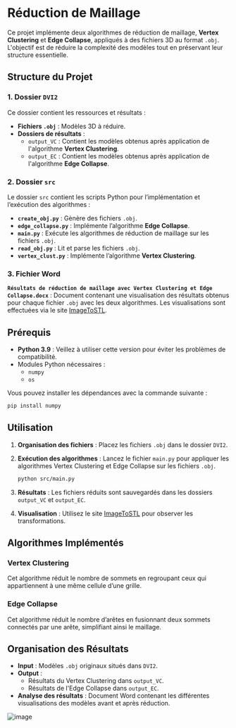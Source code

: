 # Réduction de Maillage

Ce projet implémente deux algorithmes de réduction de maillage, **Vertex Clustering** et **Edge Collapse**, appliqués à des fichiers 3D au format `.obj`. L'objectif est de réduire la complexité des modèles tout en préservant leur structure essentielle.

## Structure du Projet

### 1. Dossier `DVI2`
Ce dossier contient les ressources et résultats :
- **Fichiers `.obj`** : Modèles 3D à réduire.
- **Dossiers de résultats** :
  - `output_VC` : Contient les modèles obtenus après application de l'algorithme **Vertex Clustering**.
  - `output_EC` : Contient les modèles obtenus après application de l'algorithme **Edge Collapse**.

### 2. Dossier `src`
Le dossier `src` contient les scripts Python pour l’implémentation et l’exécution des algorithmes :

- **`create_obj.py`** : Gènère des fichiers `.obj`.
- **`edge_collapse.py`** : Implémente l’algorithme **Edge Collapse**.
- **`main.py`** : Exécute les algorithmes de réduction de maillage sur les fichiers `.obj`.
- **`read_obj.py`** : Lit et parse les fichiers `.obj`.
- **`vertex_clust.py`** : Implémente l’algorithme **Vertex Clustering**.

### 3. Fichier Word
**`Résultats de réduction de maillage avec Vertex Clustering et Edge Collapse.docx`** : Document contenant une visualisation des résultats obtenus pour chaque fichier `.obj` avec les deux algorithmes. Les visualisations sont effectuées via le site [ImageToSTL](https://imagetostl.com).

## Prérequis

- **Python 3.9** : Veillez à utiliser cette version pour éviter les problèmes de compatibilité.
- Modules Python nécessaires :
  - `numpy`
  - `os`

Vous pouvez installer les dépendances avec la commande suivante :
```bash
pip install numpy
```

## Utilisation

1. **Organisation des fichiers** :
   Placez les fichiers `.obj` dans le dossier `DVI2`.

2. **Exécution des algorithmes** :
   Lancez le fichier `main.py` pour appliquer les algorithmes Vertex Clustering et Edge Collapse sur les fichiers `.obj`.
   ```bash
   python src/main.py
   ```

3. **Résultats** :
   Les fichiers réduits sont sauvegardés dans les dossiers `output_VC` et `output_EC`.

4. **Visualisation** :
   Utilisez le site [ImageToSTL](https://imagetostl.com) pour observer les transformations.

## Algorithmes Implémentés

### Vertex Clustering
Cet algorithme réduit le nombre de sommets en regroupant ceux qui appartiennent à une même cellule d’une grille.

### Edge Collapse
Cet algorithme réduit le nombre d’arêtes en fusionnant deux sommets connectés par une arête, simplifiant ainsi le maillage.

## Organisation des Résultats

- **Input** : Modèles `.obj` originaux situés dans `DVI2`.
- **Output** :
  - Résultats du Vertex Clustering dans `output_VC`.
  - Résultats de l'Edge Collapse dans `output_EC`.
- **Analyse des résultats** : Document Word contenant les différentes visualisations des modèles avant et après réduction.

![image](https://github.com/user-attachments/assets/8e8b11df-5840-4ce2-a42e-60a2e5667cb1)


